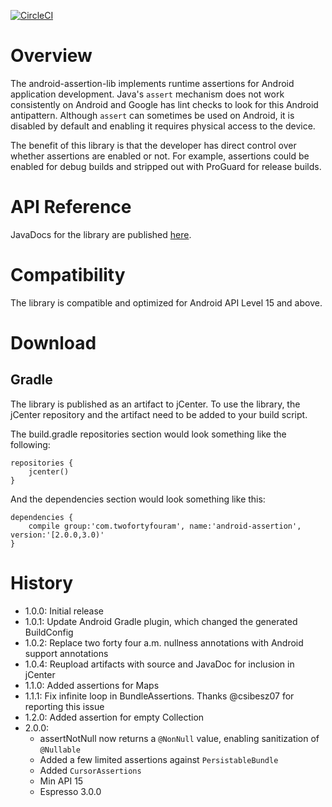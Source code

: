 [![CircleCI](https://circleci.com/gh/twofortyfouram/android-assertion.svg?style=svg)](https://circleci.com/gh/twofortyfouram/android-assertion)

# Overview
The android-assertion-lib implements runtime assertions for Android application development.  Java's ```assert``` mechanism does not work consistently on Android and Google has lint checks to look for this Android antipattern.  Although ```assert``` can sometimes be used on Android, it is disabled by default and enabling it requires physical access to the device.

The benefit of this library is that the developer has direct control over whether assertions are enabled or not.  For example, assertions could be enabled for debug builds and stripped out with ProGuard for release builds.


# API Reference
JavaDocs for the library are published [here](https://twofortyfouram.github.io/android-assertion).


# Compatibility
The library is compatible and optimized for Android API Level 15 and above.


# Download
## Gradle
The library is published as an artifact to jCenter.  To use the library, the jCenter repository and the artifact need to be added to your build script.

The build.gradle repositories section would look something like the following:

    repositories {
        jcenter()
    }

And the dependencies section would look something like this:
    
    dependencies {
        compile group:'com.twofortyfouram', name:'android-assertion', version:'[2.0.0,3.0)'
    }

# History
* 1.0.0: Initial release
* 1.0.1: Update Android Gradle plugin, which changed the generated BuildConfig
* 1.0.2: Replace two forty four a.m. nullness annotations with Android support annotations
* 1.0.4: Reupload artifacts with source and JavaDoc for inclusion in jCenter
* 1.1.0: Added assertions for Maps
* 1.1.1: Fix infinite loop in BundleAssertions.  Thanks @csibesz07 for reporting this issue
* 1.2.0: Added assertion for empty Collection
* 2.0.0:
    * assertNotNull now returns a `@NonNull` value, enabling sanitization of `@Nullable`
    * Added a few limited assertions against `PersistableBundle`
    * Added `CursorAssertions`
    * Min API 15
    * Espresso 3.0.0
